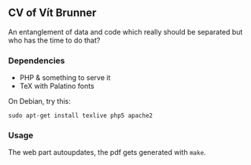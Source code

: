 ## CV of Vít Brunner

An entanglement of data and code which really should be separated but who has the time to do that?

### Dependencies

* PHP & something to serve it
* TeX with Palatino fonts

On Debian, try this:

	sudo apt-get install texlive php5 apache2

### Usage

The web part autoupdates, the pdf gets generated with `make`.
